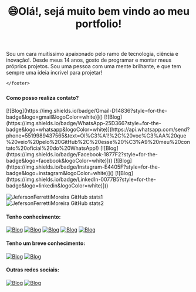 <!-- WELLCOME -->
<body id="github-portfolio">
    <!-- MENU -->
    <header id="github-menu">
        <h1 class="main-title">😄Olá!, sejá muito bem vindo ao meu portfolio!</h1>
    </header>
    <!-- MAIN-CONTENT -->
    <main id="github-content">
        <p class="brief-description">
            Sou um cara muitíssimo apaixonado pelo ramo de tecnologia, ciência e inovação!.
            Desde meus 14 anos, gosto de programar e montar meus próprios projetos.
            Sou uma pessoa com uma mente brilhante, e que tem sempre uma ideia incrivel para projetar!
        </p>
    </main>
    <!-- END-CONTENT -->
    <footer id="github-endbar">
        
    </footer>
</body>



##### 
#### Como posso realiza contato?

<div id="gh-contacts">
    [![Blog](https://img.shields.io/badge/Gmail-D14836?style=for-the-badge&logo=gmail&logoColor=white)]()
    [![Blog](https://img.shields.io/badge/WhatsApp-25D366?style=for-the-badge&logo=whatsapp&logoColor=white)](https://api.whatsapp.com/send?phone=5519989437565&text=Ol%C3%A1!%2C%20voc%C3%AA%20que%20veio%20pelo%20GitHub%2C%20esse%20%C3%A9%20meu%20contato%20oficial%20do%20WhatsApp!)
    [![Blog](https://img.shields.io/badge/Facebook-1877F2?style=for-the-badge&logo=facebook&logoColor=white)]()
    [![Blog](https://img.shields.io/badge/Instagram-E4405F?style=for-the-badge&logo=instagram&logoColor=white)]()
    [![Blog](https://img.shields.io/badge/LinkedIn-0077B5?style=for-the-badge&logo=linkedin&logoColor=white)]()
</div>


![JefersonFerrettiMoreira GitHub stats1](https://github-readme-stats.vercel.app/api?username=JefersonFerrettiMoreira&show_icons=true&theme=transparent)
![JefersonFerrettiMoreira GitHub stats2](https://github-readme-stats.vercel.app/api/top-langs/?username=JefersonFerrettiMoreira&theme=blue-green)

#### Tenho conhecimento:
[![Blog](https://img.shields.io/badge/HTML5-E34F26?style=for-the-badge&logo=html5&logoColor=white)]()
[![Blog](https://img.shields.io/badge/CSS3-1572B6?style=for-the-badge&logo=css3&logoColor=white)]()
[![Blog](https://img.shields.io/badge/JavaScript-323330?style=for-the-badge&logo=javascript&logoColor=F7DF1E)]()
[![Blog](https://img.shields.io/badge/React-20232A?style=for-the-badge&logo=react&logoColor=61DAFB)]()
[![Blog](https://img.shields.io/badge/PHP-777BB4?style=for-the-badge&logo=php&logoColor=white)]()

#### Tenho um breve conhecimento:
[![Blog](https://img.shields.io/badge/Python-14354C?style=for-the-badge&logo=python&logoColor=white)]()
[![Blog](https://img.shields.io/badge/Lua-2C2D72?style=for-the-badge&logo=lua&logoColor=white)]()

#### Outras redes sociais:
[![Blog](https://img.shields.io/badge/Pinterest-%23E60023.svg?&style=for-the-badge&logo=Pinterest&logoColor=white)]()
[![Blog](https://img.shields.io/badge/Discord-7289DA?style=for-the-badge&logo=discord&logoColor=white)]()

